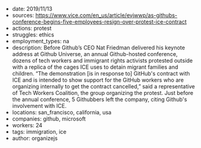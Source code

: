 - date: 2019/11/13
- sources: https://www.vice.com/en_us/article/evjwwp/as-githubs-conference-begins-five-employees-resign-over-protest-ice-contract
- actions: protest
- struggles: ethics
- employment_types: na
- description: Before Github’s CEO Nat Friedman delivered his keynote address at Github Universe, an annual Github-hosted conference, dozens of tech workers and immigrant rights activists protested outside with a replica of the cages ICE uses to detain migrant families and children. “The demonstration [is in response to] GitHub's contract with ICE and is intended to show support for the GitHub workers who are organizing internally to get the contract cancelled,” said a representative of Tech Workers Coalition, the group organizing the protest. Just before the annual conference, 5 Githubbers left the company, citing Github's involvement with ICE. 
- locations: san_francisco, california, usa
- companies: github, microsoft
- workers: 24
- tags: immigration, ice
- author: organizejs
